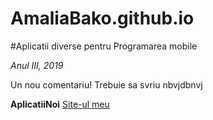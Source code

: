 # AmaliaBako.github.io

#Aplicatii diverse pentru Programarea mobile

*Anul III, 2019*

Un nou comentariu! Trebuie sa svriu nbvjdbnvj

**AplicatiiNoi**
[Site-ul meu](https://AmaliaBako.github.io)

